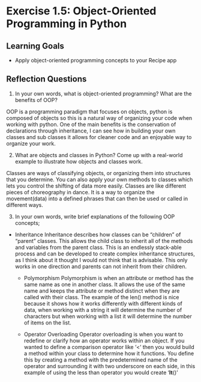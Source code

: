 # Exercise 1.5: Object-Oriented Programming in Python
## Learning Goals
- Apply object-oriented programming concepts to your Recipe app

## Reflection Questions

1. In your own words, what is object-oriented programming? What are the benefits of OOP?

  OOP is a programming paradigm that focuses on objects, python is composed of objects so this is a natural way of organizing your code when working with python. One of the main benefits is the conservation of declarations through inheritance, I can see how in building your own classes and sub classes it allows for cleaner code and an enjoyable way to organize your work.

2. What are objects and classes in Python? Come up with a real-world example to illustrate how objects and classes work.

  Classes are ways of classifying objects, or organizing them into structures that you determine. You can also apply your own methods to classes which lets you control the shifting of data more easily. Classes are like different pieces of choreography in dance. It is a way to organize the movement(data) into a defined phrases that can then be used or called in different ways.

3. In your own words, write brief explanations of the following OOP concepts;  

 - Inheritance
		Inheritance describes how classes can be “children” of “parent” classes. This allows the child class to inherit all of the methods and variables from the parent class. This is an endlessly stack-able process and can be developed to create complex inheritance structures, as I think about it thought I would not think that is advisable. This only works in one direction and parents can not inherit from their children. 

	- Polymorphism
		Polymorphism is when an attribute or method has the same name as one in another class. It allows the use of the same name and keeps the attribute or method distinct when they are called with their class. The example of the len() method is nice because it shows how it works differently with different kinds of data, when working with a string it will determine the number of characters but when working with a list it will determine the number of items on the list.

	- Operator Overloading
		Operator overloading is when you want to redefine or clarify how an operator works within an object. If you wanted to define a comparison operator like ‘<‘ then you would build a method within your class to determine how it functions. You define this by creating a method with the predetermined name of the operator and surrounding it with two underscore on each side, in this example of using the less than operator you would create ‘__lt__()’ 

